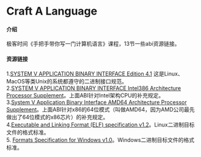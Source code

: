 # Craft A Language

#### 介绍

极客时间《手把手带你写一门计算机语言》课程，13节一些abi资源链接。

#### 资源链接
1.[SYSTEM V APPLICATION BINARY INTERFACE Edition 4.1](SYSTEM%20V%20APPLICATION%20BINARY%20INTERFACE%20Edition%204.1.pdf) 这是Linux、MacOS等类Unix的系统都遵守的二进制接口规范。  
2.[SYSTEM V APPLICATION BINARY INTERFACE Intel386 Architecture Processor Supplement](SYSTEM%20V%20APPLICATION%20BINARY%20INTERFACE%20Intel386%20Architecture%20Processor%20Supplement.pdf)。上面ABI针对Intel架构CPU的补充规定。  
3.[System V Application Binary Interface AMD64 Architecture Processor Supplement](System%20V%20Application%20Binary%20Interface%20AMD64%20Architecture%20Processor%20Supplement%20Draft%20Version%200.99.6.pdf)。上面ABI针对x86的64位模式（叫做AMD64，因为AMD公司最先做出了64位模式的x86芯片）的补充规定。  
4.[Executable and Linking Format (ELF)  specification v1.2](Executable%20and%20Linking%20Format%20(ELF)%20%20specification%20v1.2.pdf)。Linux二进制目标文件的格式标准。  
5. [Formats Specification for Windows v1.0](Formats%20Specification%20for%20Windows%20v1.0.pdf)。Windows二进制目标文件的格式标准。  
 





